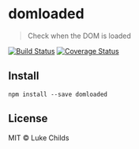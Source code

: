 # domloaded

> Check when the DOM is loaded

[![Build Status](https://travis-ci.org/lukechilds/domloaded.svg?branch=master)](https://travis-ci.org/lukechilds/domloaded) [![Coverage Status](https://coveralls.io/repos/github/lukechilds/domloaded/badge.svg?branch=master)](https://coveralls.io/github/lukechilds/domloaded?branch=master)

## Install

```shell
npm install --save domloaded
```

## License

MIT © Luke Childs
